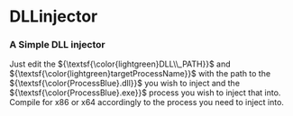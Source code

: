 # DLLinjector

### A Simple DLL injector

Just edit the ${\textsf{\color{lightgreen}DLL\\_PATH}}$ and ${\textsf{\color{lightgreen}targetProcessName}}$ with the path to the ${\textsf{\color{ProcessBlue}.dll}}$ you wish to inject and the ${\textsf{\color{ProcessBlue}.exe}}$ process you wish to inject that into.
Compile for x86 or x64 accordingly to the process you need to inject into.
